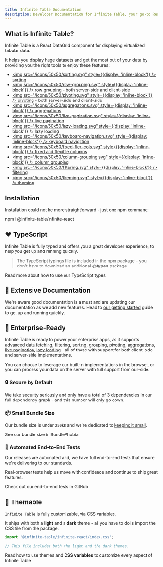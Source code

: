 ```yaml
---
title: Infinite Table Documentation
description: Developer Documentation for Infinite Table, your go-to React DataGrid component to handle huge amounts of data
---
```


<HomepageHero />

## What is Infinite Table?

Infinite Table is a React DataGrid component for displaying virtualized tabular data.

It helps you display huge datasets and get the most out of your data by providing you the right tools to enjoy these features:

- [<img src="/icons/50x50/sorting.svg" style={{display: 'inline-block'}} /> sorting](/docs/learn/working-with-data/sorting)
- [<img src="/icons/50x50/row-grouping.svg" style={{display: 'inline-block'}} /> row grouping](/docs/learn/grouping-and-pivoting/grouping-rows) - both server-side and client-side
- [<img src="/icons/50x50/pivoting.svg" style={{display: 'inline-block'}} /> pivoting](/docs/learn/grouping-and-pivoting/pivoting/overview) - both server-side and client-side
- [<img src="/icons/50x50/aggregations.svg" style={{display: 'inline-block'}} /> aggregations](/docs/learn/grouping-and-pivoting/grouping-rows#aggregations)
- [<img src="/icons/50x50/live-pagination.svg" style={{display: 'inline-block'}} /> live pagination](/docs/learn/working-with-data/live-pagination)
- [<img src="/icons/50x50/lazy-loading.svg" style={{display: 'inline-block'}} /> lazy loading](/docs/learn/working-with-data/lazy-loading)
- [<img src="/icons/50x50/keyboard-navigation.svg" style={{display: 'inline-block'}} /> keyboard navigation](/docs/learn/keyboard-navigation/navigating-cells)
- [<img src="/icons/50x50/fixed-flex-cols.svg" style={{display: 'inline-block'}} /> fixed and flexible columns](/docs/learn/columns/fixed-and-flexible-size)
- [<img src="/icons/50x50/column-grouping.svg" style={{display: 'inline-block'}} /> column grouping](/docs/learn/column-groups)
- [<img src="/icons/50x50/filtering.svg" style={{display: 'inline-block'}} /> filtering](/docs/learn/filtering)
- [<img src="/icons/50x50/theming.svg" style={{display: 'inline-block'}} /> theming](/docs/learn/theming)

## Installation

Installation could not be more straightforward - just one npm command:

<TerminalBlock>
npm i @infinite-table/infinite-react
</TerminalBlock>

## ❤️ TypeScript

Infinite Table is fully typed and offers you a great developer experience, to help you get up and running quickly.

> The TypeScript typings file is included in the npm package - you don't have to download an additional **@types** package


<HeroCards>
<YouWillLearnCard title="Learn about our TypeScript typings" path="/docs/learn/getting-started/typescript-types">
Read more about how to use our TypeScript types
</YouWillLearnCard>

</HeroCards>

## 📄 Extensive Documentation

We're aware good documentation is a must and are updating our documentation as we add new features. Head to [our getting started](/docs/learn/getting-started) guide to get up and running quickly.

## 🏢 Enterprise-Ready

Infinite Table is ready to power your enterprise apps, as it supports advanced [data fetching](/docs/learn/working-with-data#data-loading-strategies), [filtering](/docs/learn/filtering), [sorting](/docs/learn/working-with-data/sorting), [grouping](/docs/learn/grouping-and-pivoting/grouping-rows), [pivoting](/docs/learn/grouping-and-pivoting/pivoting/overview), [aggregations](/docs/learn/grouping-and-pivoting/group-aggregations), [live pagination](/docs/learn/working-with-data/live-pagination), [lazy loading](/docs/learn/working-with-data/lazy-loading) - all of those with support for both client-side and server-side implementations.

You can choose to leverage our built-in implementations in the browser, or you can process your data on the server with full support from our-side.

### 🔒 Secure by Default

We take security seriously and only have a total of 3 dependencies in our full dependency graph - and this number will only go down.

### 📦 Small Bundle Size

Our bundle size is under `250kB` and we're dedicated to [keeping it small](https://bundlephobia.com/package/@infinite-table/infinite-react).

<HeroCards>
<YouWillLearnCard title="Small bundle" newTab path="https://bundlephobia.com/package/@infinite-table/infinite-react">

See our bundle size in BundlePhobia

</YouWillLearnCard>
</HeroCards>

### 🧪 Automated End-to-End Tests

Our releases are automated and, we have full end-to-end tests that ensure we're delivering to our standards.

Real-browser tests help us move with confidence and continue to ship great features.

<HeroCards>
<YouWillLearnCard title="End-to-end tests" newTab path="https://github.com/infinite-table/infinite-react/tree/master/examples/src/pages/tests">

Check out our end-to-end tests in GitHub

</YouWillLearnCard>

</HeroCards>

## 🎨 Themable

`Infinite Table` is fully customizable, via CSS variables.

It ships with both a **light** and a **dark** theme - all you have to do is import the CSS file from the package.

```ts
import '@infinite-table/infinite-react/index.css';

// This file includes both the light and the dark themes.
```

<HeroCards>
<YouWillLearnCard title="Theming with CSS Variables" path="/docs/learn/theming#css-variables">

Read how to use themes and **CSS variables** to customize every aspect of Infinite Table

</YouWillLearnCard>
</HeroCards>

